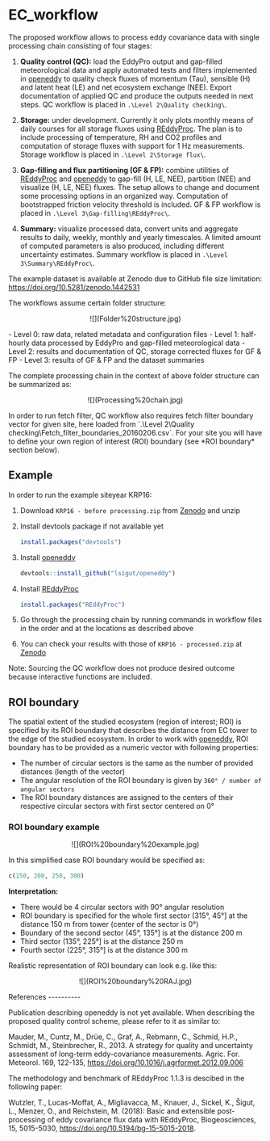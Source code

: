 <!-- README.md is generated from README.Rmd. Please edit that file -->
EC\_workflow
============

The proposed workflow allows to process eddy covariance data with single processing chain consisting of four stages:

1.  **Quality control (QC):** load the EddyPro output and gap-filled meteorological data and apply automated tests and filters implemented in [openeddy](https://github.com/lsigut/openeddy) to quality check fluxes of momentum (Tau), sensible (H) and latent heat (LE) and net ecosystem exchange (NEE). Export documentation of applied QC and produce the outputs needed in next steps. QC workflow is placed in `.\Level 2\Quality checking\`.

2.  **Storage:** under development. Currently it only plots monthly means of daily courses for all storage fluxes using [REddyProc](https://github.com/bgctw/REddyProc). The plan is to include processing of temperature, RH and CO2 profiles and computation of storage fluxes with support for 1 Hz measurements. Storage workflow is placed in `.\Level 2\Storage flux\`.

3.  **Gap-filling and flux partitioning (GF & FP):** combine utilities of [REddyProc](https://github.com/bgctw/REddyProc) and [openeddy](https://github.com/lsigut/openeddy) to gap-fill (H, LE, NEE), partition (NEE) and visualize (H, LE, NEE) fluxes. The setup allows to change and document some processing options in an organized way. Computation of bootstrapped friction velocity threshold is included. GF & FP workflow is placed in `.\Level 3\Gap-filling\REddyProc\`.

4.  **Summary:** visualize processed data, convert units and aggregate results to daily, weekly, monthly and yearly timescales. A limited amount of computed parameters is also produced, including different uncertainty estimates. Summary workflow is placed in `.\Level 3\Summary\REddyProc\`.

The example dataset is available at Zenodo due to GitHub file size limitation: <https://doi.org/10.5281/zenodo.1442531>

The workflows assume certain folder structure:

<p align="center">
![](Folder%20structure.jpg)
</p>
-   Level 0: raw data, related metadata and configuration files
-   Level 1: half-hourly data processed by EddyPro and gap-filled meteorological data
-   Level 2: results and documentation of QC, storage corrected fluxes for GF & FP
-   Level 3: results of GF & FP and the dataset summaries

The complete processing chain in the context of above folder structure can be summarized as:

<p align="center">
![](Processing%20chain.jpg)
</p>
In order to run fetch filter, QC workflow also requires fetch filter boundary vector for given site, here loaded from `.\Level 2\Quality checking\Fetch_filter_boundaries_20160206.csv`. For your site you will have to define your own region of interest (ROI) boundary (see *ROI boundary* section below).

Example
-------

In order to run the example siteyear KRP16:

1.  Download `KRP16 - before processing.zip` from [Zenodo](https://doi.org/10.5281/zenodo.1442531) and unzip
2.  Install devtools package if not available yet

    ``` r
    install.packages("devtools")
    ```

3.  Install [openeddy](https://github.com/lsigut/openeddy)

    ``` r
    devtools::install_github("lsigut/openeddy")
    ```

4.  Install [REddyProc](https://github.com/bgctw/REddyProc)

    ``` r
    install.packages("REddyProc")
    ```

5.  Go through the processing chain by running commands in workflow files in the order and at the locations as described above
6.  You can check your results with those of `KRP16 - processed.zip` at [Zenodo](https://doi.org/10.5281/zenodo.1442531)

Note: Sourcing the QC workflow does not produce desired outcome because interactive functions are included.

ROI boundary
------------

The spatial extent of the studied ecosystem (region of interest; ROI) is specified by its ROI boundary that describes the distance from EC tower to the edge of the studied ecosystem. In order to work with [openeddy](https://github.com/lsigut/openeddy), ROI boundary has to be provided as a numeric vector with following properties:

-   The number of circular sectors is the same as the number of provided distances (length of the vector)
-   The angular resolution of the ROI boundary is given by `360° / number of angular sectors`
-   The ROI boundary distances are assigned to the centers of their respective circular sectors with first sector centered on 0°

### ROI boundary example

<p align="center">
![](ROI%20boundary%20example.jpg)
</p>
In this simplified case ROI boundary would be specified as:

``` r
c(150, 200, 250, 300)
```

**Interpretation:**

-   There would be 4 circular sectors with 90° angular resolution
-   ROI boundary is specified for the whole first sector (315°, 45°\] at the distance 150 m from tower (center of the sector is 0°)
-   Boundary of the second sector (45°, 135°\] is at the distance 200 m
-   Third sector (135°, 225°\] is at the distance 250 m
-   Fourth sector (225°, 315°\] is at the distance 300 m

Realistic representation of ROI boundary can look e.g. like this:

<p align="center">
![](ROI%20boundary%20RAJ.jpg)
</p>
References
----------

Publication describing openeddy is not yet available. When describing the proposed quality control scheme, please refer to it as similar to:

Mauder, M., Cuntz, M., Drüe, C., Graf, A., Rebmann, C., Schmid, H.P., Schmidt, M., Steinbrecher, R., 2013. A strategy for quality and uncertainty assessment of long-term eddy-covariance measurements. Agric. For. Meteorol. 169, 122-135, <https://doi.org/10.1016/j.agrformet.2012.09.006>

The methodology and benchmark of REddyProc 1.1.3 is descibed in the following paper:

Wutzler, T., Lucas-Moffat, A., Migliavacca, M., Knauer, J., Sickel, K., Šigut, L., Menzer, O., and Reichstein, M. (2018): Basic and extensible post-processing of eddy covariance flux data with REddyProc, Biogeosciences, 15, 5015-5030, <https://doi.org/10.5194/bg-15-5015-2018>.
